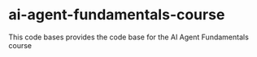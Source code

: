 # ai-agent-fundamentals-course
This code bases provides the code base for the AI Agent Fundamentals course
